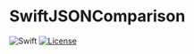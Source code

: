 # SwiftJSONComparison

![Swift](https://img.shields.io/badge/language-swift-orange.svg)
[![License](https://img.shields.io/badge/license-MIT-lightgrey.svg)](https://raw.githubusercontent.com/hkellaway/swift-json-comparison/master/LICENSE)
